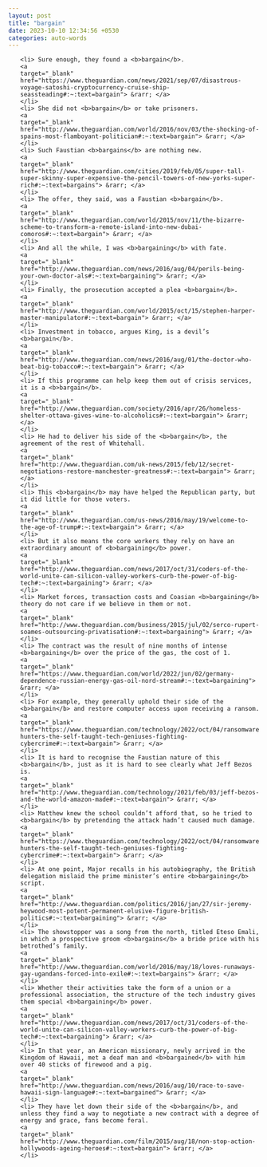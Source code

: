 ```yaml
---
layout: post
title: "bargain"
date: 2023-10-10 12:34:56 +0530
categories: auto-words
---
```

<ol>

    <li> Sure enough, they found a <b>bargain</b>.
    <a 
    target="_blank" 
    href="https://www.theguardian.com/news/2021/sep/07/disastrous-voyage-satoshi-cryptocurrency-cruise-ship-seassteading#:~:text=bargain"> &rarr; </a>
    </li>
    <li> She did not <b>bargain</b> or take prisoners.
    <a 
    target="_blank" 
    href="http://www.theguardian.com/world/2016/nov/03/the-shocking-of-spains-most-flamboyant-politician#:~:text=bargain"> &rarr; </a>
    </li>
    <li> Such Faustian <b>bargains</b> are nothing new.
    <a 
    target="_blank" 
    href="http://www.theguardian.com/cities/2019/feb/05/super-tall-super-skinny-super-expensive-the-pencil-towers-of-new-yorks-super-rich#:~:text=bargains"> &rarr; </a>
    </li>
    <li> The offer, they said, was a Faustian <b>bargain</b>.
    <a 
    target="_blank" 
    href="http://www.theguardian.com/world/2015/nov/11/the-bizarre-scheme-to-transform-a-remote-island-into-new-dubai-comoros#:~:text=bargain"> &rarr; </a>
    </li>
    <li> And all the while, I was <b>bargaining</b> with fate.
    <a 
    target="_blank" 
    href="http://www.theguardian.com/news/2016/aug/04/perils-being-your-own-doctor-als#:~:text=bargaining"> &rarr; </a>
    </li>
    <li> Finally, the prosecution accepted a plea <b>bargain</b>.
    <a 
    target="_blank" 
    href="http://www.theguardian.com/world/2015/oct/15/stephen-harper-master-manipulator#:~:text=bargain"> &rarr; </a>
    </li>
    <li> Investment in tobacco, argues King, is a devil’s <b>bargain</b>.
    <a 
    target="_blank" 
    href="http://www.theguardian.com/news/2016/aug/01/the-doctor-who-beat-big-tobacco#:~:text=bargain"> &rarr; </a>
    </li>
    <li> If this programme can help keep them out of crisis services, it is a <b>bargain</b>.
    <a 
    target="_blank" 
    href="http://www.theguardian.com/society/2016/apr/26/homeless-shelter-ottawa-gives-wine-to-alcoholics#:~:text=bargain"> &rarr; </a>
    </li>
    <li> He had to deliver his side of the <b>bargain</b>, the agreement of the rest of Whitehall.
    <a 
    target="_blank" 
    href="http://www.theguardian.com/uk-news/2015/feb/12/secret-negotiations-restore-manchester-greatness#:~:text=bargain"> &rarr; </a>
    </li>
    <li> This <b>bargain</b> may have helped the Republican party, but it did little for those voters.
    <a 
    target="_blank" 
    href="http://www.theguardian.com/us-news/2016/may/19/welcome-to-the-age-of-trump#:~:text=bargain"> &rarr; </a>
    </li>
    <li> But it also means the core workers they rely on have an extraordinary amount of <b>bargaining</b> power.
    <a 
    target="_blank" 
    href="http://www.theguardian.com/news/2017/oct/31/coders-of-the-world-unite-can-silicon-valley-workers-curb-the-power-of-big-tech#:~:text=bargaining"> &rarr; </a>
    </li>
    <li> Market forces, transaction costs and Coasian <b>bargaining</b> theory do not care if we believe in them or not.
    <a 
    target="_blank" 
    href="http://www.theguardian.com/business/2015/jul/02/serco-rupert-soames-outsourcing-privatisation#:~:text=bargaining"> &rarr; </a>
    </li>
    <li> The contract was the result of nine months of intense <b>bargaining</b> over the price of the gas, the cost of 1.
    <a 
    target="_blank" 
    href="https://www.theguardian.com/world/2022/jun/02/germany-dependence-russian-energy-gas-oil-nord-stream#:~:text=bargaining"> &rarr; </a>
    </li>
    <li> For example, they generally uphold their side of the <b>bargain</b> and restore computer access upon receiving a ransom.
    <a 
    target="_blank" 
    href="https://www.theguardian.com/technology/2022/oct/04/ransomware-hunters-the-self-taught-tech-geniuses-fighting-cybercrime#:~:text=bargain"> &rarr; </a>
    </li>
    <li> It is hard to recognise the Faustian nature of this <b>bargain</b>, just as it is hard to see clearly what Jeff Bezos is.
    <a 
    target="_blank" 
    href="http://www.theguardian.com/technology/2021/feb/03/jeff-bezos-and-the-world-amazon-made#:~:text=bargain"> &rarr; </a>
    </li>
    <li> Matthew knew the school couldn’t afford that, so he tried to <b>bargain</b> by pretending the attack hadn’t caused much damage.
    <a 
    target="_blank" 
    href="https://www.theguardian.com/technology/2022/oct/04/ransomware-hunters-the-self-taught-tech-geniuses-fighting-cybercrime#:~:text=bargain"> &rarr; </a>
    </li>
    <li> At one point, Major recalls in his autobiography, the British delegation mislaid the prime minister’s entire <b>bargaining</b> script.
    <a 
    target="_blank" 
    href="http://www.theguardian.com/politics/2016/jan/27/sir-jeremy-heywood-most-potent-permanent-elusive-figure-british-politics#:~:text=bargaining"> &rarr; </a>
    </li>
    <li> The showstopper was a song from the north, titled Eteso Emali, in which a prospective groom <b>bargains</b> a bride price with his betrothed’s family.
    <a 
    target="_blank" 
    href="http://www.theguardian.com/world/2016/may/18/loves-runaways-gay-ugandans-forced-into-exile#:~:text=bargains"> &rarr; </a>
    </li>
    <li> Whether their activities take the form of a union or a professional association, the structure of the tech industry gives them special <b>bargaining</b> power.
    <a 
    target="_blank" 
    href="http://www.theguardian.com/news/2017/oct/31/coders-of-the-world-unite-can-silicon-valley-workers-curb-the-power-of-big-tech#:~:text=bargaining"> &rarr; </a>
    </li>
    <li> In that year, an American missionary, newly arrived in the Kingdom of Hawaii, met a deaf man and <b>bargained</b> with him over 40 sticks of firewood and a pig.
    <a 
    target="_blank" 
    href="http://www.theguardian.com/news/2016/aug/10/race-to-save-hawaii-sign-language#:~:text=bargained"> &rarr; </a>
    </li>
    <li> They have let down their side of the <b>bargain</b>, and unless they find a way to negotiate a new contract with a degree of energy and grace, fans become feral.
    <a 
    target="_blank" 
    href="http://www.theguardian.com/film/2015/aug/18/non-stop-action-hollywoods-ageing-heroes#:~:text=bargain"> &rarr; </a>
    </li>